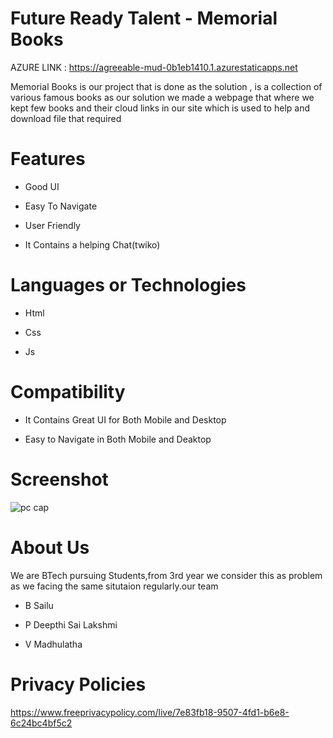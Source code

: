 # Future Ready Talent - Memorial Books



AZURE LINK : https://agreeable-mud-0b1eb1410.1.azurestaticapps.net



Memorial Books is our project that is done as the solution , is a collection of various famous books 
as our solution we made a webpage that where we kept few books and their cloud links in our site which is used to help and download file that required


# Features
-  Good UI

-  Easy To Navigate

-  User Friendly

-  It Contains a helping Chat(twiko)



# Languages or Technologies

-  Html

-  Css

-  Js


# Compatibility
 -  It Contains Great UI for Both Mobile and Desktop
 
 -  Easy to Navigate in Both Mobile and Deaktop
 
# Screenshot
![pc cap](https://user-images.githubusercontent.com/110035582/197511434-dfb6eaf9-c80c-4394-999f-176908ee8bd0.png)


# About Us
We are BTech pursuing Students,from 3rd year we consider this as problem as we facing the same situtaion regularly.our team

-  B Sailu

-  P Deepthi Sai Lakshmi

-  V Madhulatha


# Privacy Policies 

https://www.freeprivacypolicy.com/live/7e83fb18-9507-4fd1-b6e8-6c24bc4bf5c2
